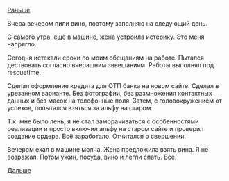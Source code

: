 [Раньше](2018.07.23.md)

Вчера вечером пили вино, поэтому заполняю на следующий день.

С самого утра, ещё в машине, жена устроила истерику. Это меня напрягло.

Сегодня истекали сроки по моим обещаниям на работе. Пытался дествовать согласно вчерашним зввещаниям.
Работы выполнял под rescuetime.

Сделал оформление кредита для ОТП банка на новом сайте.
Сделал в урезанном варианте. Без фотографии, без размножения контактных данных и без масок на телефонные поля.
Затем, с головокружением от успехов, попытался взяться за альфу на старом.

Т.к. мне было лень, я не стал заморачиваться с особенностями реализации и просто включил альфу на старом сайте и проверил создание ордера. Всё заработало.
Отчитался о свершении.

Вечером ехал в машине молча. Жена предложила взять вина. Я не возражал.
Потом ужин, посуда, вино и легли спать. Всё.

[Дальше](2018.07.25.md)